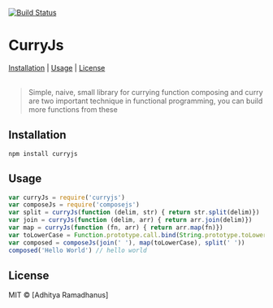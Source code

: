 [![Build Status](https://travis-ci.org/AdhityaRamadhanus/ComposeJs.svg?branch=master)](https://travis-ci.org/AdhityaRamadhanus/ComposeJs)

<h1>CurryJs</h1>

<p>
  <a href="#installation">Installation</a> |
  <a href="#usage">Usage</a> |
  <a href="#license">License</a>
  <br><br>
  <blockquote>
  Simple, naive, small library for currying function
  composing and curry are two important technique in functional programming, you can build more functions from these
  </blockquote>
</p>

Installation
------------

`npm install curryjs`

Usage
-----

```js
var curryJs = require('curryjs')
var composeJs = require('composejs')
var split = curryJs(function (delim, str) { return str.split(delim)})
var join = curryJs(function (delim, arr) { return arr.join(delim)})
var map = curryJs(function (fn, arr) { return arr.map(fn)})
var toLowerCase = Function.prototype.call.bind(String.prototype.toLowerCase)
var composed = composeJs(join(' '), map(toLowerCase), split(' '))
composed('Hello World') // hello world
```

License
----

MIT © [Adhitya Ramadhanus]
